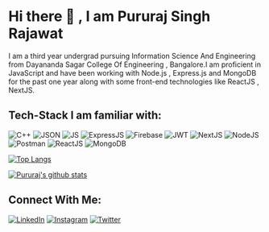 # Hi there 👋 , I am Pururaj Singh Rajawat

I am a third year undergrad pursuing Information Science And Engineering from Dayananda Sagar College Of Engineering , Bangalore.I am proficient in JavaScript and have been working with Node.js , Express.js and MongoDB for the past one year along with some front-end technologies like ReactJS , NextJS.

## Tech-Stack I am familiar with:
![C++](https://img.shields.io/badge/C%2B%2B-00599C?style=for-the-badge&logo=c%2B%2B&logoColor=white) ![JSON](https://img.shields.io/badge/json-5E5C5C?style=for-the-badge&logo=json&logoColor=white) ![JS](https://img.shields.io/badge/JavaScript-323330?style=for-the-badge&logo=javascript&logoColor=F7DF1E) ![ExpressJS](https://img.shields.io/badge/Express.js-000000?style=for-the-badge&logo=express&logoColor=white) ![Firebase](https://img.shields.io/badge/firebase-ffca28?style=for-the-badge&logo=firebase&logoColor=black) ![JWT](https://img.shields.io/badge/JWT-000000?style=for-the-badge&logo=JSON%20web%20tokens&logoColor=white) ![NextJS](https://img.shields.io/badge/next.js-000000?style=for-the-badge&logo=nextdotjs&logoColor=white) ![NodeJS](https://img.shields.io/badge/Node.js-339933?style=for-the-badge&logo=nodedotjs&logoColor=white) ![Postman](https://img.shields.io/badge/Postman-FF6C37?style=for-the-badge&logo=Postman&logoColor=white) ![ReactJS](https://img.shields.io/badge/React-20232A?style=for-the-badge&logo=react&logoColor=61DAFB) ![MongoDB](https://img.shields.io/badge/MongoDB-4EA94B?style=for-the-badge&logo=mongodb&logoColor=white) 

[![Top Langs](https://github-readme-stats.vercel.app/api/top-langs/?username=pururaj987)](https://github.com/anuraghazra/github-readme-stats)

[![Pururaj's github stats](https://github-readme-stats.vercel.app/api?username=pururaj987&count_private=true&show_icons=true&theme=radical&hide_rank=false)](https://github.com/anuraghazra/github-readme-stats)

## Connect With Me:
 [![LinkedIn](https://img.icons8.com/ios-glyphs/30/000000/linkedin.png)][1]
 [![Instagram](https://img.icons8.com/material-outlined/30/000000/instagram-new--v1.png)][2]
 [![Twitter](https://img.icons8.com/ios-glyphs/30/000000/twitter--v1.png)][3]


[1]: https://www.linkedin.com/in/pururaj23/
[2]: https://www.instagram.com/_pururaj_/
[3]: https://twitter.com/pururajrajawat

<!---
pururaj987/pururaj987 is a ✨ special ✨ repository because its `README.md` (this file) appears on your GitHub profile.
You can click the Preview link to take a look at your changes.
--->
